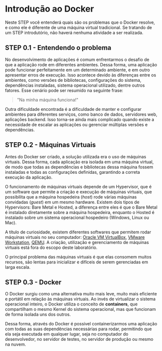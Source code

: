 # Introdução ao Docker

Neste STEP você entenderá quais são os problemas que o Docker resolve, e como ele é diferente de uma máquina virtual tradicional. Se tratando de um STEP introdutório, não haverá nenhuma atividade a ser realizada.

## STEP 0.1 - Entendendo o problema

No desenvolvimento de aplicações é comum enfrentarmos o desafio de que a aplicação rode em diferentes ambientes. Dessa forma, uma aplicação pode funcionar perfeitamente em um determinado ambiente, e em outro apresentar erros de execução. Isso acontece devido às diferenças entre os ambientes, como versões de bibliotecas, configurações do sistema, dependências instaladas, sistema operacional utilizado, dentre outros fatores. Esse cenário pode ser resumido na seguinte frase:

> "Na minha máquina funciona!"
 
Outra dificuldade encontrada é a dificuldade de manter e configurar ambientes para diferentes serviços, como banco de dados, servidores web, aplicações backend. Isso torna-se ainda mais complicado quando existe a necessidade de escalar as aplicações ou gerenciar múltiplas versões e dependências.

## STEP 0.2 - Máquinas Virtuais

Antes do Docker ser criado, a solução utilizada era o uso de máquinas virtuais. Dessa forma, cada aplicação era isolada em uma máquina virtual, de modo que todas as dependências e bibliotecas dessa máquina fossem instaladas e todas as configurações definidas, garantindo a correta execução da aplicação.

O funcionamento de máquinas virtuais depende de um Hypervisor, que é um software que permite a criação e execução de máquinas virtuais, que possibilita que a máquina hospedeira (_host_) rode várias máquinas convidadas (_guest_) em um mesmo hardware. Existem dois tipos de Hypervisors: Bare Metal e Hosted, a diferença entre eles é que o Bare Metal é instalado diretamente sobre a máquina hospedeira, enquanto o Hosted é instalado sobre um sistema operacional hospedeiro (Windows, Linux ou Mac).

A título de curiosidade, existem diferentes softwares que permitem rodar máquinas virtuais no seu computador: [Oracle VM VirtualBox](https://www.virtualbox.org/), [VMware Workstation](https://blogs.vmware.com/workstation/2024/05/vmware-workstation-pro-now-available-free-for-personal-use.html), [QEMU](https://www.qemu.org/). A criação, utilização e gerenciamento de máquinas virtuais está fora do escopo deste laboratório.

O principal problema das máquinas virtuais é que elas consomem muitos recursos, são lentas para inicializar e difíceis de serem gerenciadas em larga escala.

## STEP 0.3 - Docker

O Docker surgiu como uma alternativa muito mais leve, muito mais eficiente e portátil em relação às máquinas virtuais. Ao invés de virtualizar o sistema operacional inteiro, o Docker utiliza o conceito de **containers**, que compartilham o mesmo Kernel do sistema operacional, mas que funcionam de forma isolada uns dos outros.

Dessa forma, através do Docker é possível containerizarmos uma aplicação com todas as suas dependências necessárias para rodar, permitindo que ela seja executada em qualquer lugar, seja no computador do desenvolvedor, no servidor de testes, no servidor de produção ou mesmo na nuvem.